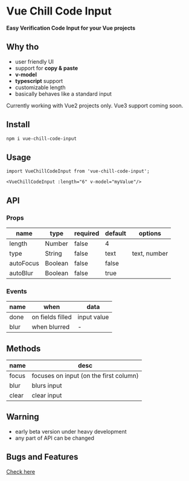 # Vue Chill Code Input
**Easy Verification Code Input for your Vue projects**

## Why tho
- user friendly UI
- support for **copy & paste**
- **v-model**
- **typescript** support
- customizable length
- basically behaves like a standard input

Currently working with Vue2 projects only. Vue3 support coming soon.

## Install
```bash
npm i vue-chill-code-input
```

## Usage
```vue
import VueChillCodeInput from 'vue-chill-code-input';

<VueChillCodeInput :length="6" v-model="myValue"/>
```

## API

### Props
| name   | type   | required | default | options |
|--------|--------|----------|---------| --- |
| length | Number | false    | 4       |  |
| type | String | false    | text | text, number |
| autoFocus | Boolean | false    | false  |     |
| autoBlur | Boolean | false    | true  |     |

### Events
| name   | when   | data | 
|--------|--------|----------|
| done | on fields filled | input value |
| blur | when blurred | - |

## Methods
| name   | desc    | 
|--------|--------|
| focus | focuses on input (on the first column) |
| blur | blurs input |
| clear | clear input |

## Warning
- early beta version under heavy development
- any part of API can be changed

## Bugs and Features
[Check here](https://github.com/tskvrnda/vue-chill-code-input/issues)